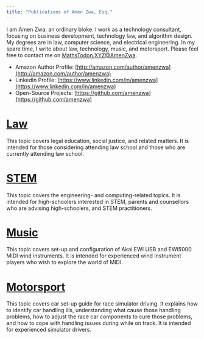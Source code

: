 ```yaml
---
title: "Publications of Amen Zwa, Esq."
---
```


I am Amen Zwa, an ordinary bloke. I work as a technology consultant, focusing on business development, technology law, and algorithm design. My degrees are in law, computer science, and electrical engineering. In my spare time, I write about law, technology, music, and motorsport. Please feel free to contact me on <a rel="me" href="https://mathstodon.xyz/@AmenZwa">MathsTodon.XYZ@AmenZwa</a>.

- Amazon Author Profile: [http://amazon.com/author/amenzwa](http://amazon.com/author/amenzwa)
- LinkedIn Profile: [https://www.linkedin.com/in/amenzwa](https://www.linkedin.com/in/amenzwa)
- Open-Source Projects: [https://github.com/amenzwa](https://github.com/amenzwa)

# [Law](law/index.md)

This topic covers legal education, social justice, and related matters. It is intended for those considering attending law school and those who are currently attending law school.

# [STEM](stem/index.md)

This topic covers the engineering- and computing-related topics. It is intended for high-schoolers interested in STEM, parents and counsellors who are advising high-schoolers, and STEM practitioners.

# [Music](music/index.md)

This topic covers set-up and configuration of Akai EWI USB and EWI5000 MIDI wind instruments. It is intended for experienced wind instrument players who wish to explore the world of MIDI.

# [Motorsport](motorsport/index.md)

This topic covers car set-up guide for race simulator driving. It explains how to identify car handling ills, understanding what cause those handling problems, how to adjust the race car components to cure those problems, and how to cope with handling issues during while on track. It is intended for experienced simulator drivers.
